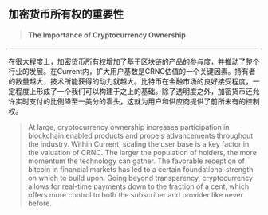 ## 加密货币所有权的重要性

> #### The Importance of Cryptocurrency Ownership

---

在很大程度上，加密货币所有权增加了基于区块链的产品的参与度，并推动了整个行业的发展。在Current内，扩大用户基数是CRNC估值的一个关键因素。持有者的数量越大，技术所能获得的动力就越大。比特币在金融市场的良好接受程度，一定程度上形成了一个我们可以构建于之上的基础。除了透明度之外，加密货币还允许实时支付的比例降至一美分的零头，这就为用户和供应商提供了前所未有的控制权。

> At large, cryptocurrency ownership increases participation in blockchain enabled products and propels advancements throughout the industry. Within Current, scaling the user base is a key factor in the valuation of CRNC. The larger the population of holders, the more momentum the technology can gather. The favorable reception of bitcoin in financial markets has led to a certain foundational strength on which to build upon. Going beyond transparency, cryptocurrency allows for real-time payments down to the fraction of a cent, which offers more control to both the subscriber and provider like never before.



